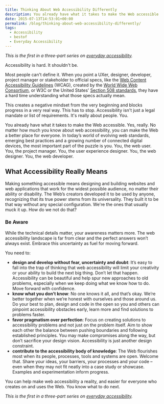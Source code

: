 ```yaml
---
title: Thinking About Web Accessibility Differently
description: You already have what it takes to make the Web accessible.
date: 2015-07-13T14:53:01+00:00
permalink: /blog/thinking-about-web-accessibility-differently/
tags:
  - Accessibility
  - bestof
  - Everyday Accessibility
---
```


_This is the first in a three-part series on [everyday accessibility](/tag/everyday-accessibility)._

Accessibility is hard. It shouldn't be.

Most people can't define it. When you point a UXer, designer, developer, project manager or stakeholder to official specs, like the [Web Content Accessibility Guidelines](http://www.w3.org/TR/WCAG/) (WCAG), created by the [World Wide Web Consortium](http://www.w3.org/), or W3C or the United States' [Section 508 standards](http://www.section508.gov/summary-section508-standards), they have a hard time understanding what those specs actually mean.

This creates a negative mindset from the very beginning and blocks progress in a very real way. This has to stop. Accessibility isn't just a legal mandate or list of requirements. It's really about people. You.

You already have what it takes to make the Web accessible. Yes, really. No matter how much you know about web accessibility, you can make the Web a better place for everyone. In today’s world of evolving web standards, emerging best practices and a growing number of connected digital devices, the most important part of the puzzle is you. You, the web user. You, the project manager. You, the user experience designer. You, the web designer. You, the web developer.

## What Accessibility Really Means

Making something accessible means designing and building websites and web applications that work for the widest possible audience, no matter their ability or disability. The Web’s creators developed it to be used by anyone, recognizing that its true power stems from its universality. They built it to be that way without any special configuration. We're the ones that usually muck it up. How do we not do that?

### Be Aware

While the technical details matter, your awareness matters more. The web accessibility landscape is far from clear and the perfect answers won’t always exist. Embrace this uncertainty as fuel for moving forward.

You need to:

- **design and develop without fear, uncertainty and doubt**: It’s easy to fall into the trap of thinking that web accessibility will limit your creativity or your ability to build the next big thing. Don’t let that happen. Accessibility can be beautiful and help spur new approaches to old problems, especially when we keep doing what we know how to do. Move forward with confidence.
- **know what you don’t know**: No one knows it all, and that’s okay. We’re better together when we’re honest with ourselves and those around us. Do your best to plan, design and code in the open so you and others can pinpoint accessibility obstacles early, learn more and find solutions to problems faster.
- **favor pragmatism over perfection**: Focus on creating solutions to accessibility problems and not just on the problem itself. Aim to show each other the balance between pushing boundaries and following established principles. You may make compromises along the way, but don’t sacrifice your design vision. Accessibility is just another design constraint.
- **contribute to the accessibility body of knowledge**: The Web flourishes most when its people, processes, tools and systems are open. Welcome that. Share your ideas, your barriers, your processes and your code – even when they may not fit neatly into a case study or showcase. Examples and experimentation inform progress.

You can help make web accessibility a reality, and easier for everyone who creates on and uses the Web. You know what to do next.

_This is the first in a three-part series on [everyday accessibility](/tag/everyday-accessibility)._
